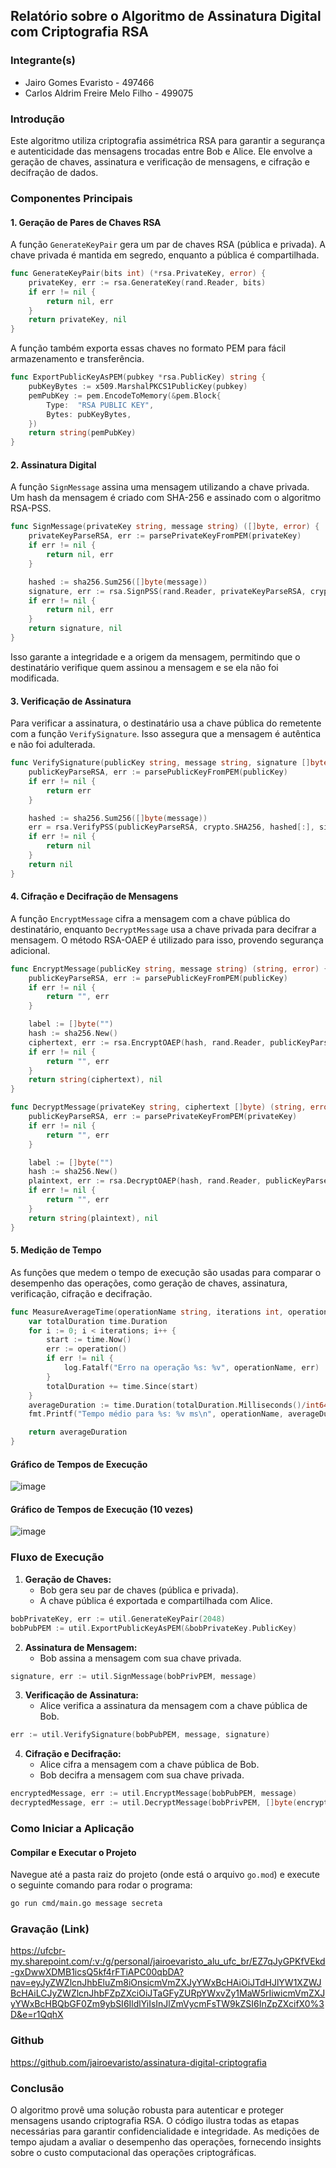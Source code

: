 ## Relatório sobre o Algoritmo de Assinatura Digital com Criptografia RSA

### Integrante(s)
* Jairo Gomes Evaristo - 497466
* Carlos Aldrim Freire Melo Filho - 499075

### Introdução
Este algoritmo utiliza criptografia assimétrica RSA para garantir a segurança e autenticidade das mensagens trocadas entre Bob e Alice. Ele envolve a geração de chaves, assinatura e verificação de mensagens, e cifração e decifração de dados.

### Componentes Principais

#### 1. **Geração de Pares de Chaves RSA**

A função `GenerateKeyPair` gera um par de chaves RSA (pública e privada). A chave privada é mantida em segredo, enquanto a pública é compartilhada.

```go
func GenerateKeyPair(bits int) (*rsa.PrivateKey, error) {
    privateKey, err := rsa.GenerateKey(rand.Reader, bits)
    if err != nil {
        return nil, err
    }
    return privateKey, nil
}
```

A função também exporta essas chaves no formato PEM para fácil armazenamento e transferência.

```go
func ExportPublicKeyAsPEM(pubkey *rsa.PublicKey) string {
    pubKeyBytes := x509.MarshalPKCS1PublicKey(pubkey)
    pemPubKey := pem.EncodeToMemory(&pem.Block{
        Type:  "RSA PUBLIC KEY",
        Bytes: pubKeyBytes,
    })
    return string(pemPubKey)
}
```

#### 2. **Assinatura Digital**

A função `SignMessage` assina uma mensagem utilizando a chave privada. Um hash da mensagem é criado com SHA-256 e assinado com o algoritmo RSA-PSS.

```go
func SignMessage(privateKey string, message string) ([]byte, error) {
    privateKeyParseRSA, err := parsePrivateKeyFromPEM(privateKey)
    if err != nil {
        return nil, err
    }

    hashed := sha256.Sum256([]byte(message))
    signature, err := rsa.SignPSS(rand.Reader, privateKeyParseRSA, crypto.SHA256, hashed[:], nil)
    if err != nil {
        return nil, err
    }
    return signature, nil
}
```

Isso garante a integridade e a origem da mensagem, permitindo que o destinatário verifique quem assinou a mensagem e se ela não foi modificada.

#### 3. **Verificação de Assinatura**

Para verificar a assinatura, o destinatário usa a chave pública do remetente com a função `VerifySignature`. Isso assegura que a mensagem é autêntica e não foi adulterada.

```go
func VerifySignature(publicKey string, message string, signature []byte) error {
    publicKeyParseRSA, err := parsePublicKeyFromPEM(publicKey)
    if err != nil {
        return err
    }

    hashed := sha256.Sum256([]byte(message))
    err = rsa.VerifyPSS(publicKeyParseRSA, crypto.SHA256, hashed[:], signature, nil)
    if err != nil {
        return nil
    }
    return nil
}
```

#### 4. **Cifração e Decifração de Mensagens**

A função `EncryptMessage` cifra a mensagem com a chave pública do destinatário, enquanto `DecryptMessage` usa a chave privada para decifrar a mensagem. O método RSA-OAEP é utilizado para isso, provendo segurança adicional.

```go
func EncryptMessage(publicKey string, message string) (string, error) {
    publicKeyParseRSA, err := parsePublicKeyFromPEM(publicKey)
    if err != nil {
        return "", err
    }

    label := []byte("")
    hash := sha256.New()
    ciphertext, err := rsa.EncryptOAEP(hash, rand.Reader, publicKeyParseRSA, []byte(message), label)
    if err != nil {
        return "", err
    }
    return string(ciphertext), nil
}
```

```go
func DecryptMessage(privateKey string, ciphertext []byte) (string, error) {
    publicKeyParseRSA, err := parsePrivateKeyFromPEM(privateKey)
    if err != nil {
        return "", err
    }

    label := []byte("")
    hash := sha256.New()
    plaintext, err := rsa.DecryptOAEP(hash, rand.Reader, publicKeyParseRSA, ciphertext, label)
    if err != nil {
        return "", err
    }
    return string(plaintext), nil
}
```

#### 5. **Medição de Tempo**

As funções que medem o tempo de execução são usadas para comparar o desempenho das operações, como geração de chaves, assinatura, verificação, cifração e decifração.

```go
func MeasureAverageTime(operationName string, iterations int, operation func() error) time.Duration {
    var totalDuration time.Duration
    for i := 0; i < iterations; i++ {
        start := time.Now()
        err := operation()
        if err != nil {
            log.Fatalf("Erro na operação %s: %v", operationName, err)
        }
        totalDuration += time.Since(start)
    }
    averageDuration := time.Duration(totalDuration.Milliseconds()/int64(iterations)) * time.Millisecond
    fmt.Printf("Tempo médio para %s: %v ms\n", operationName, averageDuration.Milliseconds())

    return averageDuration
}
```

#### Gráfico de Tempos de Execução
![image](https://github.com/user-attachments/assets/c7d72276-817f-4dde-b41c-ccd2d23a4095)

#### Gráfico de Tempos de Execução (10 vezes)
![image](https://github.com/user-attachments/assets/c6bebd0c-6c86-4956-ad6a-386b2d6b5cd8)

### Fluxo de Execução

1. **Geração de Chaves:**
   - Bob gera seu par de chaves (pública e privada).
   - A chave pública é exportada e compartilhada com Alice.

```go
bobPrivateKey, err := util.GenerateKeyPair(2048)
bobPubPEM := util.ExportPublicKeyAsPEM(&bobPrivateKey.PublicKey)
```

2. **Assinatura de Mensagem:**
   - Bob assina a mensagem com sua chave privada.

```go
signature, err := util.SignMessage(bobPrivPEM, message)
```

3. **Verificação de Assinatura:**
   - Alice verifica a assinatura da mensagem com a chave pública de Bob.

```go
err := util.VerifySignature(bobPubPEM, message, signature)
```

4. **Cifração e Decifração:**
   - Alice cifra a mensagem com a chave pública de Bob.
   - Bob decifra a mensagem com sua chave privada.

```go
encryptedMessage, err := util.EncryptMessage(bobPubPEM, message)
decryptedMessage, err := util.DecryptMessage(bobPrivPEM, []byte(encryptedMessage))
```

### Como Iniciar a Aplicação

#### Compilar e Executar o Projeto

Navegue até a pasta raiz do projeto (onde está o arquivo `go.mod`) e execute o seguinte comando para rodar o programa:

```bash
go run cmd/main.go message secreta
```

### Gravação (Link)
https://ufcbr-my.sharepoint.com/:v:/g/personal/jairoevaristo_alu_ufc_br/EZ7qJyGPKfVEkd-gxDwwXDMB1icsQ5kf4rFTiAPC00qbDA?nav=eyJyZWZlcnJhbEluZm8iOnsicmVmZXJyYWxBcHAiOiJTdHJlYW1XZWJBcHAiLCJyZWZlcnJhbFZpZXciOiJTaGFyZURpYWxvZy1MaW5rIiwicmVmZXJyYWxBcHBQbGF0Zm9ybSI6IldlYiIsInJlZmVycmFsTW9kZSI6InZpZXcifX0%3D&e=r1QqhX

### Github
https://github.com/jairoevaristo/assinatura-digital-criptografia

### Conclusão

O algoritmo provê uma solução robusta para autenticar e proteger mensagens usando criptografia RSA. O código ilustra todas as etapas necessárias para garantir confidencialidade e integridade. As medições de tempo ajudam a avaliar o desempenho das operações, fornecendo insights sobre o custo computacional das operações criptográficas.
